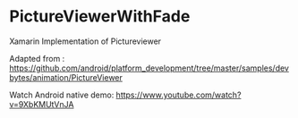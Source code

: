 # PictureViewerWithFade
Xamarin Implementation of Pictureviewer 

Adapted from : https://github.com/android/platform_development/tree/master/samples/devbytes/animation/PictureViewer

Watch Android native demo: https://www.youtube.com/watch?v=9XbKMUtVnJA
